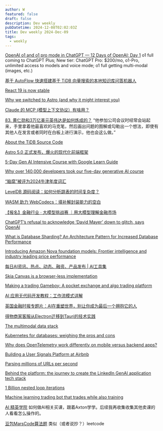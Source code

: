 ```yaml
---
author: W
featured: false
draft: false
description: Dev weekly
pubDatetime: 2024-12-08T02:02:03Z
title: Dev weekly 2024-Dec-09
tags:
  - weekly
---
```


[]()

[]()

[]()

[OpenAI o1 and o1 pro mode in ChatGPT — 12 Days of OpenAI: Day 1](https://www.youtube.com/watch?v=iBfQTnA2n2s) o1 full coming to ChatGPT Plus; New tier: ChatGPT Pro: $200/mo, o1-Pro, unlimited access to models and voice mode; o1 full getting multi-modal (images, etc.)

[基于 AutoFlow 快速搭建基于 TiDB 向量搜索的本地知识库问答机器人](https://mp.weixin.qq.com/s?__biz=MzI3NDIxNTQyOQ%3D%3D&abtest_cookie=AAACAA%3D%3D&ascene=56&chksm=eaf0a750661634fe5f602c7773722e4166ccb5d540a52b37cc7e68548c2cdd6389af807b0a79&clicktime=1733318740&countrycode=CN&devicetype=android-34&enterid=1733318740&exportkey=n_ChQIAhIQ0OCaLylqzyHND%2Bv5xhW63BLjAQIE97dBBAEAAAAAAO3KBQ8ous4AAAAOpnltbLcz9gKNyK89dVj0n8dUL3NuL2%2Fge9bY%2F%2BFBuTA1lPH1X9ScFgmjt44%2Bs%2BOeh1fnySJ7YYf0xjZVIkxbZ%2F86Z9%2FUMn%2FhTIEn1GI%2F2HyfxxFvJz5l8mswFnH6fUOQ4zejpcazLrsU4e49C60yzDsgmGWBHaP4zZxHiWUrupKyPnvyT0zPoLTUbJdD40tMPjjcYsyY8O94hcdEZl%2BdI8Gm2IFqEzEK9f1TUNYQ2L3PZgaLZf3C0QsEcQ7ohUBw%2FiOsziz0tSyoYK%2Fr&fasttmpl_flag=0&fasttmpl_fullversion=7499948-zh_CN-zip&fasttmpl_type=0&finder_biz_enter_id=4&flutter_pos=29&idx=1&lang=zh_CN&mid=2247523170&nettype=WIFI&pass_ticket=%2BRZlqyFnchVOLnRwQgqxp8nsH%2BldBTJFvOBEhcgih98kzb%2FpiTBaGG6SC%2F02dVcQ&ranksessionid=1733313787&realreporttime=1733318740872&scene=90&session_us=gh_484e8c43aade&sessionid=1733313804&sn=897a2d3d564d79677b44ce983656daeb&subscene=93&utm_source=pocket_shared&version=2800363d&wx_header=3&xtrack=1)

[React 19 is now stable](https://react.dev/blog/2024/12/05/react-19)

[Why we switched to Astro (and why it might interest you)](https://www.datocms.com/blog/why-we-switched-to-astro)

[Claude 的 MCP (模型上下文协议）有啥用？](https://sspai.com/post/94360)

[83. 黄仁勋和3万亿美元英伟达是如何炼成的？](https://podcasts.apple.com/my/podcast/83-%E9%BB%84%E4%BB%81%E5%8B%8B%E5%92%8C3%E4%B8%87%E4%BA%BF%E7%BE%8E%E5%85%83%E8%8B%B1%E4%BC%9F%E8%BE%BE%E6%98%AF%E5%A6%82%E4%BD%95%E7%82%BC%E6%88%90%E7%9A%84/id1634356920?i=1000679216030) “他参加公司会议时经常会站起来，手里拿着他最喜欢的马克笔，然后画出问题的图解或勾勒出一个想法，即使有其他人在发言或者同时在白板上进行演示，他也会这么做。”

[About the TiDB Source Code](https://www.pingcap.com/blog/about-the-tidb-source-code/)

[Astro 5.0 正式发布，爆火的现代化前端框架](https://mp.weixin.qq.com/s?__biz=MzU2MTIyNDUwMA%3D%3D&abtest_cookie=AAACAA%3D%3D&ascene=56&chksm=fd317da151f9fa2eeb16d55ea873b96170d9e6388f1ac47555ea55efb9016de49e478ce87798&clicktime=1733279855&countrycode=CN&devicetype=android-34&enterid=1733279855&exportkey=n_ChQIAhIQUaHtUoBm1XvtTHGlOVg%2BZBLjAQIE97dBBAEAAAAAAFqYLwUT1WIAAAAOpnltbLcz9gKNyK89dVj0xTmHe%2BL9z7H3oQquWtl5ufdMVTqNW3Ewsgl484lwXWHoTD1QHxT6ChVIpOxZrLLLudvEKHbAlkeTxUMDSdfXh%2F6rV8L57ue%2FMuvniWe1Za1e%2BInwnKGlaxLR5ha6%2FKvZEE9zwekfbM28Y1TokNm6K2WXojp02L%2FTHtho%2B6VOMBKt3vMQLNnFi7V9nhKpQiro%2BIUxmLtVZU3JXx5DssLEXjgUldtkfdtHx4LpYBDIITbf%2B18SuW3dNJokj6rw&fasttmpl_flag=0&fasttmpl_fullversion=7498741-zh_CN-zip&fasttmpl_type=0&finder_biz_enter_id=4&flutter_pos=20&idx=1&lang=zh_CN&mid=2247531548&nettype=3gnet&pass_ticket=JOc%2BmW79E5VUw61dCVzKFuXahoBLzKybsDRrV8MLpsDjtLxI8d2Y%2Bs5meN9Z618c&ranksessionid=1733279783&realreporttime=1733279855315&scene=90&session_us=gh_c160b24c3196&sessionid=1733279809&sn=ecd9bdb4d185cc37427f0a62bd013548&subscene=93&version=2800363d&wx_header=3&xtrack=1)

[5-Day Gen AI Intensive Course with Google Learn Guide](https://www.kaggle.com/learn-guide/5-day-genai)

[Why over 140,000 developers took our five-day generative AI course](https://blog.google/technology/developers/google-kaggle-genai-intensive/)

[“脑腐”被评为2024牛津年度词汇](https://mp.weixin.qq.com/s?__biz=Mzg2NzI1MDMxMw%3D%3D&abtest_cookie=AAACAA%3D%3D&ascene=56&chksm=cf1853ed483ca0b793d01859874fe3211e3c7ba048c9ab033736fbd0d059bac35ffadd193d91&clicktime=1733271404&countrycode=CN&devicetype=android-34&enterid=1733271404&exportkey=n_ChQIAhIQ1LELKE2g2QXpzPoqLLqduhLaAQIE97dBBAEAAAAAAFcYAK%2FSZnoAAAAOpnltbLcz9gKNyK89dVj01qyUspVBaontaqDaJFKZEiRvG%2BR1uwmhoy1y3JNVTP%2FB0gxQHnDbT7Lrr6HCKWnAxXpUb25g9Y%2B42MnZm7xNLdEujkNHzI%2BL6ls%2FeXf4cybCjsK9G9vbuxMauIDzpa%2FYdtA64C1FZVZBRzCYV00N581z%2Fk9XloDhMSuYRvn0oHztwLfmKzAdHk4cwJ0yKzOLPFc2mJ9SCyRRR9dmGz1AQSHn20yV49qBVuAt%2BzbuXaRgiZ9W&fasttmpl_flag=0&fasttmpl_fullversion=7498741-zh_CN-zip&fasttmpl_type=0&finder_biz_enter_id=4&flutter_pos=6&idx=1&lang=zh_CN&mid=2247504694&nettype=WIFI&pass_ticket=BnrpHNWOst7YzNztQE3ZjV8T%2BtBhVp0VOVyDJw6qBmj5dL2CW02lIQ907FkgfjdM&ranksessionid=1733271364&realreporttime=1733271404077&scene=90&session_us=gh_fbcf58337173&sessionid=1733271367&sn=b9088bc08436ae06c73e3d877e000c87&subscene=93&version=2800363d&wx_header=3&xtrack=1)

[LevelDB 源码阅读：如何分析跳表的时间复杂度？](https://selfboot.cn/2024/09/24/leveldb_source_skiplist_time_analysis/)

[WASM 助力 WebCodecs：填补解封装能力的空白](https://mp.weixin.qq.com/s?__biz=Mzg3Njc0NTgwMg%3D%3D&abtest_cookie=AAACAA%3D%3D&ascene=56&chksm=ce51d75b594e2604c40b1a71ee7c2cf062cc5cbe6a295ca1cee90b3509308156c25564b7a80d&clicktime=1733210044&countrycode=CN&devicetype=android-34&enterid=1733210044&exportkey=n_ChQIAhIQnozCKaIRSlrIVTAWaFhgGhLjAQIE97dBBAEAAAAAAGfGFpM0%2FaAAAAAOpnltbLcz9gKNyK89dVj0yPKSdBGOE2vMlFftQv9zJaUjJFPw7Kg2MJXAy95EnVsOzgnm6zZygetwLqDL8F5HdKlp%2Fh8u0RvA0fEBYMDkVLs2IkI3PYwHMN8EjVCk4%2FDcReQDsXZN4Ba0SANunX9EEABVquyHwcpGTMMkF5TSVYE1bu53Zkyn9aHsA430RL%2BydNwISfxx%2FKJ9fopWMRRQhwQuphq5pe7iimc87YoDim%2BrJfkVs%2FstGC2RzbhG%2F139QZlinQbz4ks8aWD5&fasttmpl_flag=0&fasttmpl_fullversion=7498251-zh_CN-zip&fasttmpl_type=0&finder_biz_enter_id=4&flutter_pos=4&idx=1&lang=zh_CN&mid=2247501641&nettype=WIFI&pass_ticket=xFL7iMoP0tz%2FmYJRA9p7kE67BtlRzXsqzsDb2YZxi9Si0K0oubqJwKKa0%2FsJNrim&ranksessionid=1733208410&realreporttime=1733210044580&scene=90&session_us=gh_6a92a838f9e0&sessionid=1733210037&sn=67dbbe7ae0e85ca82d4f4527f30993fe&subscene=93&version=2800363d&wx_header=3&xtrack=1)

[【报名】金融行业 · 大模型挑战赛 ｜用大模型理解金融市场](https://mp.weixin.qq.com/s?__biz=MzkxNjMzMjM3NA%3D%3D&abtest_cookie=AAACAA%3D%3D&ascene=56&chksm=c001618f2f437f6af7ffae8ac65cc93068af635ab9f1b7ab756894ea894258ea26425d17eab2&clicktime=1733210088&countrycode=CN&devicetype=android-34&enterid=1733210088&exportkey=n_ChQIAhIQ3aAErFOt%2BVqy3FoQR1t59hLjAQIE97dBBAEAAAAAAIRYI1Jpr3EAAAAOpnltbLcz9gKNyK89dVj0IDdtaAUSS1FWUh1RFDeG8OCwuwGXwNJkMD3h0XcnvljZ7dN7H0Vvon6o14ltBLxXflj3mQGVTwvoF%2FQQyFaXJpzuWk%2B38JG3uR4NaeHJnT8lgx2VNzgNkCHuNvd7iEarNJDiWPhdu5IvZgLGfDVX1tDTq0%2F1TsfLW2yo6LHq8S5PyHiPwb35YZivfoAIP%2FbUb7St%2Fh0h14o93inECunOLrli6aXWmEfDUpyj0%2FTArncfi%2BWNn9h1q8M2VaVK&fasttmpl_flag=0&fasttmpl_fullversion=7498251-zh_CN-zip&fasttmpl_type=0&finder_biz_enter_id=4&flutter_pos=14&idx=1&lang=zh_CN&mid=2247489900&nettype=WIFI&pass_ticket=BYGVqe2WxdI6Hkn6PvS1hn%2F%2Fxp4clXzO93aMgPM307upw2vL7yEg9tMQQ5Z8XqJE&ranksessionid=1733210045&realreporttime=1733210088627&scene=90&session_us=gh_88078995cbc4&sessionid=1733210037&sn=de250d16fd204eae6fe7a02d3454085e&subscene=93&version=2800363d&wx_header=3&xtrack=1)

[ChatGPT’s refusal to acknowledge ‘David Mayer’ down to glitch, says OpenAI](https://www.theguardian.com/technology/2024/dec/03/chatgpts-refusal-to-acknowledge-david-mayer-down-to-glitch-says-openai)

[What is Database Sharding? An Architecture Pattern for Increased Database Performance](https://www.pingcap.com/blog/database-sharding-defined/)

[Introducing Amazon Nova foundation models: Frontier intelligence and industry leading price performance](https://aws.amazon.com/cn/blogs/aws/introducing-amazon-nova-frontier-intelligence-and-industry-leading-price-performance/)

[每日AI资讯、热点、动态、融资、产品发布 | AI工具集](https://ai-bot.cn/daily-ai-news/)

[Skia Canvas is a browser-less implementation](https://skia-canvas.org/)

[Making a trading Gameboy: A pocket exchange and algo trading platform](https://questdb.io/blog/making-a-trading-gameboy/)

[AI 应用无代码开发教程：工作流模式详解](https://ruanyifeng.com/blog/2024/12/no-code-ai-tutorial.html)

[英国金融时报专题片：AI在重塑世界，别让你成为最后一个拥抱它的人](https://mp.weixin.qq.com/s?__biz=Mzg5NTc4ODkzOA%3D%3D&abtest_cookie=AAACAA%3D%3D&ascene=56&chksm=c153c5d2ed72668ae1025de306c9443934868666874c8e3a7fac0852f54fbdacdda97ab58814&clicktime=1733185508&countrycode=CN&devicetype=android-34&enterid=1733185508&exportkey=n_ChQIAhIQ9lg51udGLFBsIQhXvuIfGxLjAQIE97dBBAEAAAAAAEw6L7TiVrIAAAAOpnltbLcz9gKNyK89dVj0ZAs9GO50qPimqWIJ9%2BOyYB%2BkpwBwE42kwjKF3U6Y2da54D0NKanoKRu54oFioknuucbSVeJ7gzoCWVKbew1z83YokJkN9NfzXiJEPuNlHgfaZAu5kpwdVZmWkG9Ig7dMKdvqeJ%2BhqeLZKNC4hycsch5Hk5zwyNhjO5l0ny3ik8a0Ofg9GXIhdoWPfUa6flQwzsim8pR8yxcluw7Zu2yRR4bDacUuPQ3L%2B%2F%2FjtEr64Q8hkntDjPO8SjT8pnFG&fasttmpl_flag=0&fasttmpl_fullversion=7496853-zh_CN-zip&fasttmpl_type=0&finder_biz_enter_id=4&flutter_pos=4&idx=2&lang=zh_CN&mid=2247494478&nettype=3gnet&pass_ticket=wgQeDfALPbowGnwQMNhWTqAgIeLsV1WpKYepZg8sZF6YzVzLNOG9BGnMw6PsMyVO&ranksessionid=1733185365&realreporttime=1733185508255&scene=90&session_us=gh_032ae552a9dd&sessionid=1733185370&sn=cec81b7408d8455c8d6048ccd5858658&subscene=93&version=2800363d&wx_header=3&xtrack=1)

[得物商家客服从Electron迁移到Tauri的技术实践](https://mp.weixin.qq.com/s?__biz=MzkxNTE3ODU0NA%3D%3D&abtest_cookie=AAACAA%3D%3D&ascene=56&chksm=c068c15f20fc084ce2c9dd5309a7a83ad14aa82fc03a9986f420c916f451b969681b1ca56f0d&clicktime=1733141879&countrycode=CN&devicetype=android-34&enterid=1733141879&exportkey=n_ChQIAhIQiGCzO7LgIwswLMsgQ%2FmqJRLjAQIE97dBBAEAAAAAAMsTNy3rm6AAAAAOpnltbLcz9gKNyK89dVj0KObV2SBFshTj8zhhqmxIE2SD8DjeYKia1OnD5MWbJv6LI7gSc%2Fot9i2iIubrlk5yec%2B0zaJesKBm1jkZkyyJQ37GX5TZl2lX5dzxDbikQUhhMG5sJd0yT82k%2BBcbPAmgpgmoxfgvsscRm5tOix3HPRId3mwFMXbRW%2F3q1qy2CUgQ%2B%2FbJhcmAuKB5ap3cgMjAzFLPOce0aUqKmnpwN7QZke%2BF4N5sYDF741TDfx8ZVT3w1xEJWSjKvx3EuXVC&fasttmpl_flag=0&fasttmpl_fullversion=7496853-zh_CN-zip&fasttmpl_type=0&finder_biz_enter_id=4&flutter_pos=6&idx=1&lang=zh_CN&mid=2247536222&nettype=WIFI&pass_ticket=h7F%2B7CPu1kv5O8DMGoyPUQ2zBWfOHljY%2FBd86%2B6j3Ojzx6CZm74Xob2XWvZO52RK&ranksessionid=1733141273&realreporttime=1733141879992&scene=90&session_us=gh_13ba5621e65c&sessionid=1733141292&sn=4e01d5da3bad58ad383dd3958ef8038b&subscene=93&version=2800363b&wx_header=3&xtrack=1)

[The multimodal data stack](https://rerun.io/)

[Kubernetes for databases: weighing the pros and cons](https://www.cncf.io/blog/2024/11/27/kubernetes-for-databases-weighing-the-pros-and-cons/)

[Why does OpenTelemetry work differently on mobile versus backend apps?](https://www.cncf.io/blog/2024/11/29/why-does-opentelemetry-work-differently-on-mobile-versus-backend-apps/)

[Building a User Signals Platform at Airbnb](https://medium.com/airbnb-engineering/building-a-user-signals-platform-at-airbnb-b236078ec82b)

[Parsing millions of URLs per second](https://onlinelibrary.wiley.com/doi/10.1002/spe.3296?s=09)

[Behind the platform: the journey to create the LinkedIn GenAI application tech stack](https://www.linkedin.com/blog/engineering/generative-ai/behind-the-platform-the-journey-to-create-the-linkedin-genai-application-tech-stack)

[1 Billion nested loop iterations](https://benjdd.com/languages2/)

[Machine learning trading bot that trades while also training](https://github.com/yeonholee50/AmpyFin)

[AI 精英学院](https://www.axtonliu.ai/about) 如何做AI相关买课，跟着Axton学学。后续我再收集收集其他卖课的人看看怎么操作的。

[豆包MarsCode算法题](https://juejin.cn/problemset) 类似（或者说抄？）leetcode

[]()

[]()

[]()

[]()

[]()

[]()

[]()

[]()

[]()

[]()

[]()

[]()

[]()

[]()

[]()

[]()

[]()

[]()

[]()

[]()

[]()

[]()

[]()

[]()

[]()

[]()

[]()

[]()

[]()

[]()

[]()

[]()

[]()

[]()

[]()

[]()

[]()

[]()

[]()

[]()

[]()

[]()

[]()

[]()

[]()

[]()

[]()

[]()

[]()

[]()

[]()

[]()

[]()

[]()

[]()

[]()

[]()

[]()

[]()

[]()

[]()

[]()

[]()

[]()

[]()

[]()

[]()

[]()

[]()

[]()

[]()

[]()

[]()

[]()

[]()

[]()

[]()

[]()

[]()

[]()

[]()

[]()

[]()
